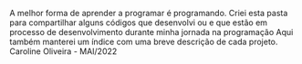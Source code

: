 A melhor forma de aprender a programar é programando. Criei esta pasta para compartilhar alguns códigos que desenvolvi ou e que estão em processo de desenvolvimento durante minha jornada na programação
Aqui também manterei um índice com uma breve descrição de cada projeto.
Caroline Oliveira - MAI/2022
